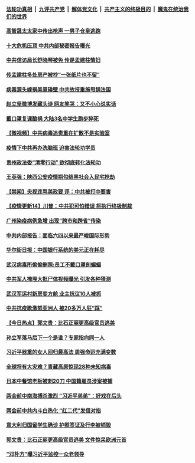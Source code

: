 

####  [法轮功真相](../../../../basic/blob/master/README.md?t=05051701) &nbsp;|&nbsp; [九评共产党](../../../../9ping.md/blob/master/README.md?t=05051701) &nbsp;|&nbsp; [解体党文化](../../../../jtdwh.md/blob/master/README.md?t=05051701)  &nbsp;|&nbsp; [共产主义的终极目的](../../../../gczydzjmd.md/blob/master/README.md?t=05051701) &nbsp;|&nbsp; [魔鬼在统治我们的世界](../../../../mgztzwmdsj.md/blob/master/README.md?t=05051701) 

#### [高智晟太太家中传出枪声 一男子仓皇逃跑](../pages/prog204/a102839188.md?t=05051701) 

#### [十大危机压顶 中共内部秘密报告曝光](../pages/prog204/a102839180.md?t=05051701) 

#### [中共信访局长舒晓琴被免 传是孟建柱情妇](../pages/prog204/a102839149.md?t=05051701) 

#### [传孟建柱多处房产被抄“一张纸片也不留”](../pages/prog204/a102839063.md?t=05051701) 

#### [病毒源头嫁祸美意碰壁 中共故技重施甩锅法国](../pages/prog204/a102838772.md?t=05051701) 

#### [赵立坚微博发藏头诗 网友笑哭：又不小心说实话](../pages/prog204/a102839016.md?t=05051701) 

#### [戴口罩复课酿祸 大陆3名中学生跑步猝死](../pages/prog204/a102838934.md?t=05051701) 

#### [【微视频】中共病毒追责重在扩散不是实验室](../pages/prog204/a102838782.md?t=05051701) 

#### [疫情下中共再办洗脑班 迫害法轮功学员](../pages/prog204/a102838903.md?t=05051701) 

#### [贵州政法委“清零行动” 欲彻底转化法轮功](../pages/prog204/a102838896.md?t=05051701) 

#### [王英强：陕西公安疫情期勾结黑社会入民宅抢劫](../pages/prog204/a102838839.md?t=05051701) 

#### [【禁闻】央视连骂美政要 评：中共被打中要害](../pages/prog204/a102838854.md?t=05051701) 

#### [【疫情更新14】川普：中共犯可怕错误 将执行终极制裁](../pages/prog204/a102837981.md?t=05051701) 

#### [广州染疫病例急增 出现“跨市和跨省”传染](../pages/prog204/a102838564.md?t=05051701) 

#### [中共内部报告：面临六四以来最严峻国际形势](../pages/prog204/a102838714.md?t=05051701) 

#### [华尔街日报：中国银行系统的美元正在耗尽](../pages/prog204/a102838575.md?t=05051701) 

#### [武汉病毒所偷偷删照:员工不戴口罩剖蝙蝠](../pages/prog204/a102838506.md?t=05051701) 

#### [中共军人掩埋大批尸体视频曝光 引发各种猜测](../pages/prog204/a102838460.md?t=05051701) 

#### [武汉军运村新房变方舱 业主抗议10人被抓](../pages/prog204/a102838284.md?t=05051701) 

#### [中共抗疫歌激怒亚洲人 被20多万人狂“踩”](../pages/prog204/a102838241.md?t=05051701) 

#### [【今日热点】郭文贵：比石正丽更高级官员逃美](../pages/prog204/a102838205.md?t=05051701) 

#### [孙立军落马后下一个是谁？专家指向同一人](../pages/prog204/a102838192.md?t=05051701) 

#### [习近平器重的女人回归最高法 周强命运充满变数](../pages/prog204/a102838198.md?t=05051701) 

#### [全球将有大灾难？青藏高原惊现28种未知病毒](../pages/prog204/a102838170.md?t=05051701) 

#### [日本中餐馆老板被刺20刀 中国籍雇员涉案被捕](../pages/prog204/a102838181.md?t=05051701) 

#### [两会前中南海搏杀激烈 “习近平弟弟”：好戏在后头](../pages/prog204/a102838116.md?t=05051701) 

#### [两会前中共内斗白热化 “红二代”发信对掐](../pages/prog204/a102838098.md?t=05051701) 

#### [意大利归国留学生确诊 护照签证及行李被销毁](../pages/prog204/a102838058.md?t=05051701) 

#### [郭文贵：比石正丽更高级官员逃美 文件惊呆欧洲元首](../pages/prog204/a102838064.md?t=05051701) 

#### [“邓朴方”曝习近平监控一众老领导](../pages/prog204/a102837775.md?t=05051701) 

